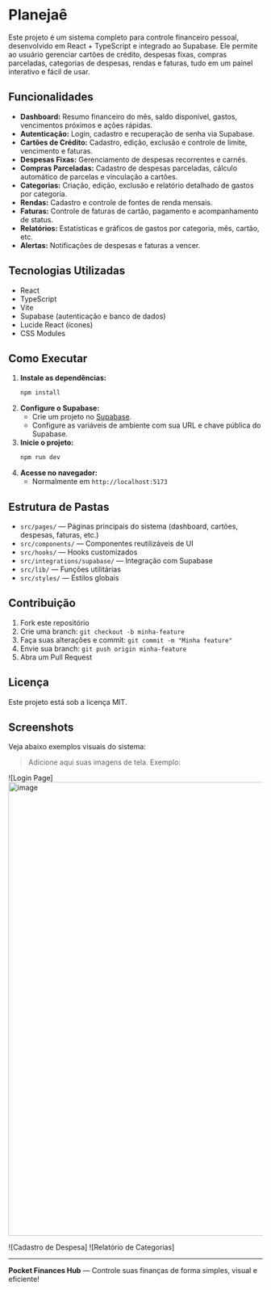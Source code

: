 # Planejaê

Este projeto é um sistema completo para controle financeiro pessoal, desenvolvido em React + TypeScript e integrado ao Supabase. Ele permite ao usuário gerenciar cartões de crédito, despesas fixas, compras parceladas, categorias de despesas, rendas e faturas, tudo em um painel interativo e fácil de usar.

## Funcionalidades

- **Dashboard:** Resumo financeiro do mês, saldo disponível, gastos, vencimentos próximos e ações rápidas.
- **Autenticação:** Login, cadastro e recuperação de senha via Supabase.
- **Cartões de Crédito:** Cadastro, edição, exclusão e controle de limite, vencimento e faturas.
- **Despesas Fixas:** Gerenciamento de despesas recorrentes e carnês.
- **Compras Parceladas:** Cadastro de despesas parceladas, cálculo automático de parcelas e vinculação a cartões.
- **Categorias:** Criação, edição, exclusão e relatório detalhado de gastos por categoria.
- **Rendas:** Cadastro e controle de fontes de renda mensais.
- **Faturas:** Controle de faturas de cartão, pagamento e acompanhamento de status.
- **Relatórios:** Estatísticas e gráficos de gastos por categoria, mês, cartão, etc.
- **Alertas:** Notificações de despesas e faturas a vencer.

## Tecnologias Utilizadas

- React
- TypeScript
- Vite
- Supabase (autenticação e banco de dados)
- Lucide React (ícones)
- CSS Modules

## Como Executar

1. **Instale as dependências:**
   ```bash
   npm install
   ```
2. **Configure o Supabase:**
   - Crie um projeto no [Supabase](https://supabase.com/).
   - Configure as variáveis de ambiente com sua URL e chave pública do Supabase.
3. **Inicie o projeto:**
   ```bash
   npm run dev
   ```
4. **Acesse no navegador:**
   - Normalmente em `http://localhost:5173`

## Estrutura de Pastas

- `src/pages/` — Páginas principais do sistema (dashboard, cartões, despesas, faturas, etc.)
- `src/components/` — Componentes reutilizáveis de UI
- `src/hooks/` — Hooks customizados
- `src/integrations/supabase/` — Integração com Supabase
- `src/lib/` — Funções utilitárias
- `src/styles/` — Estilos globais

## Contribuição

1. Fork este repositório
2. Crie uma branch: `git checkout -b minha-feature`
3. Faça suas alterações e commit: `git commit -m "Minha feature"`
4. Envie sua branch: `git push origin minha-feature`
5. Abra um Pull Request

## Licença

Este projeto está sob a licença MIT.

## Screenshots

Veja abaixo exemplos visuais do sistema:

> Adicione aqui suas imagens de tela. Exemplo:

![Login Page]
<img width="1913" height="898" alt="image" src="https://github.com/user-attachments/assets/a85a12f7-3e4f-48ff-a76a-ab726a456486" />

![Cadastro de Despesa]
![Relatório de Categorias]

---

**Pocket Finances Hub** — Controle suas finanças de forma simples, visual e eficiente!
